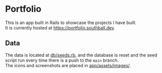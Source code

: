 # Portfolio

This is an app built in Rails to showcase the projects I have built.  
It is currently hosted at <https://portfolio.southball.dev>.

## Data

The data is located at [db/seeds.rb](https://github.com/southball/portfolio-rails/blob/main/db/seeds.rb), and the database is reset and the seed script run every time there is a push to the `main` branch.  
The icons and screenshots are placed in [app/assets/images/](https://github.com/southball/portfolio-rails/tree/main/app/assets/images).
